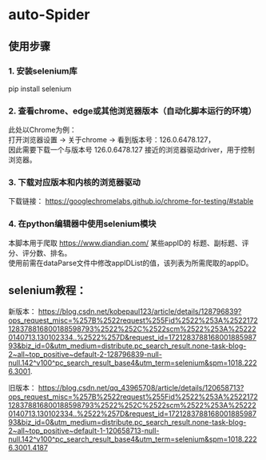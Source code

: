 # auto-Spider

## 使用步骤
### 1. 安装selenium库
pip install selenium

### 2. 查看chrome、edge或其他浏览器版本（自动化脚本运行的环境）
此处以Chrome为例：  
打开浏览器设置 -> 关于chrome -> 看到版本号：126.0.6478.127，  
因此需要下载一个与版本号 126.0.6478.127 接近的浏览器驱动driver，用于控制浏览器。

### 3. 下载对应版本和内核的浏览器驱动
下载链接： https://googlechromelabs.github.io/chrome-for-testing/#stable

### 4. 在python编辑器中使用selenium模块
本脚本用于爬取 https://www.diandian.com/ 某些appID的 标题、副标题、评分、评分数、排名。  
使用前需在dataParse文件中修改appIDList的值，该列表为所需爬取的appID。



## selenium教程：  

新版本： https://blog.csdn.net/kobepaul123/article/details/128796839?ops_request_misc=%257B%2522request%255Fid%2522%253A%2522172128378816800188598793%2522%252C%2522scm%2522%253A%252220140713.130102334..%2522%257D&request_id=172128378816800188598793&biz_id=0&utm_medium=distribute.pc_search_result.none-task-blog-2~all~top_positive~default-2-128796839-null-null.142^v100^pc_search_result_base4&utm_term=selenium&spm=1018.2226.3001.

旧版本： https://blog.csdn.net/qq_43965708/article/details/120658713?ops_request_misc=%257B%2522request%255Fid%2522%253A%2522172128378816800188598793%2522%252C%2522scm%2522%253A%252220140713.130102334..%2522%257D&request_id=172128378816800188598793&biz_id=0&utm_medium=distribute.pc_search_result.none-task-blog-2~all~top_positive~default-1-120658713-null-null.142^v100^pc_search_result_base4&utm_term=selenium&spm=1018.2226.3001.4187

